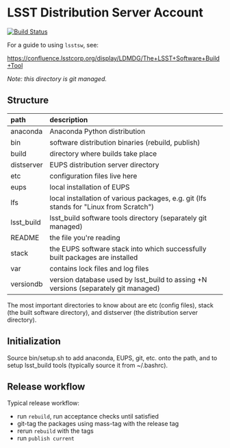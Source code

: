 LSST Distribution Server Account
================================

[![Build Status](https://travis-ci.org/lsst/lsstsw.png)](https://travis-ci.org/lsst/lsstsw)

For a guide to using `lsstsw`, see:

https://confluence.lsstcorp.org/display/LDMDG/The+LSST+Software+Build+Tool

*Note: this directory is git managed.*

Structure
---------

path       | description
:----------|:-----------------------------------------------------------------
anaconda   | Anaconda Python distribution
bin        | software distribution binaries (rebuild, publish)
build      | directory where builds take place
distserver | EUPS distribution server directory
etc        | configuration files live here
eups       | local installation of EUPS
lfs        | local installation of various packages, e.g. git (lfs stands for "Linux from Scratch")
lsst_build | lsst_build software tools directory (separately git managed)
README     | the file you're reading
stack      | the EUPS software stack into which successfully built packages are installed
var        | contains lock files and log files
versiondb  | version database used by lsst_build to assing +N versions (separately git managed)

The most important directories to know about are etc (config files), stack
(the built software directory), and distserver (the distribution server
directory).

Initialization
--------------

Source bin/setup.sh to add anaconda, EUPS, git, etc. onto the path, and to
setup lsst_build tools (typically source it from ~/.bashrc).

Release workflow
----------------

Typical release workflow:

  * run `rebuild`, run acceptance checks until satisfied
  * git-tag the packages using mass-tag with the release tag
  * rerun `rebuild` with the tags
  * run `publish current`
